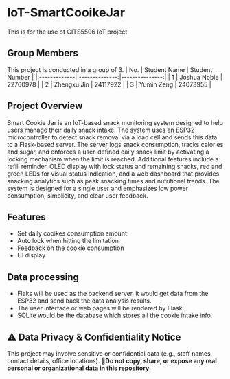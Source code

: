 # IoT-SmartCooikeJar
This is for the use of CITS5506 IoT project

## Group Members
This project is conducted in a group of 3.
| No.       | Student Name         | Student Number     |
|:-------------|:--------------:|---------------:|
| 1      | Joshua Noble    | 22760978   |
| 2        | Zhengxu Jin     | 24117922 |
| 3    | Yumin Zeng  | 24073955    |

## Project Overview
Smart Cookie Jar is an IoT-based snack monitoring system designed to help users manage their daily snack intake. The system uses an ESP32 microcontroller to detect snack removal via a load cell and sends this data to a Flask-based server. The server logs snack consumption, tracks calories and sugar, and enforces a user-defined daily snack limit by activating a locking mechanism when the limit is reached. Additional features include a refill reminder, OLED display with lock status and remaining snacks, red and green LEDs for visual status indication, and a web dashboard that provides snacking analytics such as peak snacking times and nutritional trends. The system is designed for a single user and emphasizes low power consumption, simplicity, and clear user feedback.

## Features
- Set daily cooikes consumption amount
- Auto lock when hitting the limitation
- Feedback on the cookie consumption
- UI display

## Data processing
- Flaks will be used as the backend server, it would get data from the ESP32 and send back the data analysis results.
- The user interface or web pages will be rendered by Flask.
- SQLite would be the database which stores all the cookie intake info.

## ⚠️ Data Privacy & Confidentiality Notice
This project may involve sensitive or confidential data (e.g., staff names, contact details, office locations). 
🚫**Do not copy, share, or expose any real personal or organizational data in this repository**.
